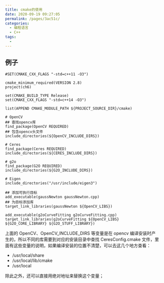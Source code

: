 ```yaml
---
title: cmake的使用
date: 2020-09-19 09:27:05
permalink: /pages/3ac51c/
categories: 
  - 编程语言
  - C++
tags: 
  - 
---
```


## 例子

```shell
#SET(CMAKE_CXX_FLAGS "-std=c++11 -O3")

cmake_minimum_required(VERSION 2.8)
project(ch6)

set(CMAKE_BUILD_TYPE Release)
set(CMAKE_CXX_FLAGS "-std=c++14 -O3")

list(APPEND CMAKE_MODULE_PATH ${PROJECT_SOURCE_DIR}/cmake)

# OpenCV
## 查找opencv库
find_package(OpenCV REQUIRED)
## 包含opencv头文件
include_directories(${OpenCV_INCLUDE_DIRS})

# Ceres
find_package(Ceres REQUIRED)
include_directories(${CERES_INCLUDE_DIRS})

# g2o
find_package(G2O REQUIRED)
include_directories(${G2O_INCLUDE_DIRS})

# Eigen
include_directories("/usr/include/eigen3")

## 添加可执行目标
add_executable(gaussNewton gaussNewton.cpp)
## 为目标添加库
target_link_libraries(gaussNewton ${OpenCV_LIBS})

add_executable(g2oCurveFitting g2oCurveFitting.cpp)
target_link_libraries(g2oCurveFitting ${OpenCV_LIBS} ${G2O_CORE_LIBRARY} ${G2O_STUFF_LIBRARY})
```

上面的 OpenCV、OpenCV_INCLUDE_DIRS 等变量是在 opencv 编译安装时产生的，所以不同的库需要到对应的安装目录中查找 CeresConfig.cmake 文件，里面有这些变量的说明，如果编译安装的位置不清楚，可以去这几个地方查看：

- /usr/local/share
- /usr/local/lib/cmake
- /usr/local

除此之外，还可以直接用绝对地址来替换这个变量；

